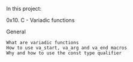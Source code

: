 In this project:


0x10. C - Variadic functions

General

    What are variadic functions
    How to use va_start, va_arg and va_end macros
    Why and how to use the const type qualifier

